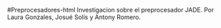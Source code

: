 #Preprocesadores-html
Investigacion sobre el preprocesador JADE. Por Laura Gonzales, Josué Solís y Antony Romero.
